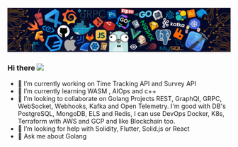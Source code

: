 ![](image.png)

### Hi there <img src="https://media.giphy.com/media/hvRJCLFzcasrR4ia7z/giphy.gif" width="20">


- 🔭 I’m currently working on Time Tracking API and Survey API
- 🌱 I’m currently learning WASM , AIOps and c++
- 👯 I’m looking to collaborate on Golang Projects REST, GraphQl, GRPC, WebSocket, Webhooks, Kafka and Open Telemetry. I'm good with DB's PostgreSQL, MongoDB, ELS and     Redis, I can use DevOps Docker, K8s, Terraform with AWS and GCP and like Blockchain too.
- 🤔 I’m looking for help with Solidity, Flutter, Solid.js or React
- 💬 Ask me about Golang
